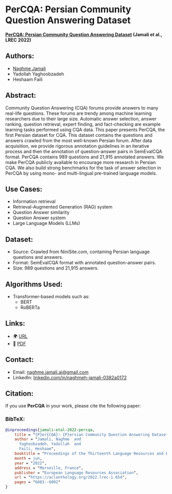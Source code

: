 # PerCQA: Persian Community Question Answering Dataset

**[PerCQA: Persian Community Question Answering Dataset](https://aclanthology.org/2022.lrec-1.654) (Jamali et al., LREC 2022)**

## Authors:
- [Naghme Jamali](https://scholar.google.com/citations?user=uVoJmrUAAAAJ&hl)
- Yadollah Yaghoobzadeh
- Heshaam Faili

## Abstract:
Community Question Answering (CQA) forums provide answers to many real-life questions. These forums are trendy among machine learning researchers due to their large size. Automatic answer selection, answer ranking, question retrieval, expert finding, and fact-checking are example learning tasks performed using CQA data. This paper presents PerCQA, the first Persian dataset for CQA. This dataset contains the questions and answers crawled from the most well-known Persian forum. After data acquisition, we provide rigorous annotation guidelines in an iterative process and then the annotation of question-answer pairs in SemEvalCQA format. PerCQA contains 989 questions and 21,915 annotated answers. We make PerCQA publicly available to encourage more research in Persian CQA. We also build strong benchmarks for the task of answer selection in PerCQA by using mono- and multi-lingual pre-trained language models.

## Use Cases:
- Information retrieval
- Retrieval-Augmented Generation (RAG) system
- Question Answer similarity
- Question Answer system
- Large Language Models (LLMs)

## Dataset:
- Source: Crawled from NiniSite.com, containing Persian language questions and answers.
- Format: SemEvalCQA format with annotated question-answer pairs.
- Size: 989 questions and 21,915 answers.

## Algorithms Used:
- Transformer-based models such as:
  - BERT
  - RoBERTa

## Links:
- 🌍 [URL](https://aclanthology.org/2022.lrec-1.654)
- 📜 [PDF](https://aclanthology.org/2022.lrec-1.654.pdf)

## Contact:
- Email: [naghme.jamali.ai@gmail.com](mailto:naghme.jamali.ai@gmail.com)
- LinkedIn: [linkedin.com/in/naghmeh-jamali-0382a0172](https://linkedin.com/in/naghmeh-jamali-0382a0172)

## Citation:
If you use **PerCQA** in your work, please cite the following paper:

### BibTeX:
```bibtex
@inproceedings{jamali-etal-2022-percqa,
    title = "{P}er{CQA}: {P}ersian Community Question Answering Dataset",
    author = "Jamali, Naghme  and
      Yaghoobzadeh, Yadollah  and
      Faili, Heshaam",
    booktitle = "Proceedings of the Thirteenth Language Resources and Evaluation Conference",
    month = jun,
    year = "2022",
    address = "Marseille, France",
    publisher = "European Language Resources Association",
    url = "https://aclanthology.org/2022.lrec-1.654",
    pages = "6083--6092"
}
